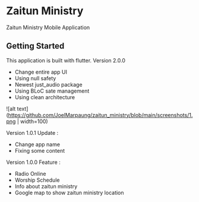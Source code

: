 # Zaitun Ministry

Zaitun Ministry Mobile Application

## Getting Started
This application is built with flutter.
Version 2.0.0
- Change entire app UI
- Using null safety
- Newest just_audio package
- Using BLoC sate management
- Using clean architecture

![alt text](https://github.com/JoelMarpaung/zaitun_ministry/blob/main/screenshots/1.png | width=100)

Version 1.0.1
Update :
- Change app name
- Fixing some content

Version 1.0.0
Feature :
- Radio Online
- Worship Schedule
- Info about zaitun ministry
- Google map to show zaitun ministry location

